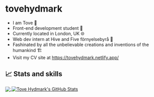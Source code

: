 # tovehydmark
- I am Tove 👷
- Front-end development student 📝
- Currently located in London, UK 🌐
- Web dev intern at Hive and Five förnyelsebyrå 🤩
- Fashinated by all the unbelievable creations and inventions of the humankind 🏗️
- Visit my CV site at https://tovehydmark.netlify.app/


<h2>📈 Stats and skills</h2>

<div>
  <a href="https://github.com/tovehydmark">
    <img align="center" src="https://github-readme-stats.vercel.app/api/top-langs/?username=tovehydmark&langs_count=3&theme=github_dark" />
  </a>
  <a href="https://github.com/tovehydmark">
    <img align="center" src="https://github-readme-stats.vercel.app/api?username=tovehydmark&show_icons=true&line_height=27&count_private=true&theme=github_dark" alt="Tove Hydmark's GitHub Stats" />
  </a>
</div>

<br>
<br>

